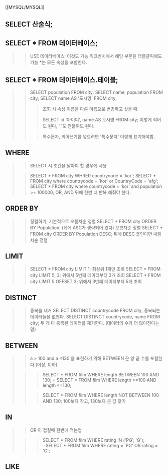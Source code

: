 [[MYSQL/MYSQL]]
## **SELECT 산술식;**

## **SELECT * FROM 데이터베이스;**
>> USE 데이터베이스;   이것도 가능
>> 워크벤치에서 해당 부분을 더블클릭해도 가능
>> \*는 모든 속성을 포함한다.

## **SELECT * FROM 데이터베이스.테이블;**
>>SELECT population FROM city;
>>SELECT name, population FROM city;
>>SELECT name AS '도시명' FROM city;
>>> 조회 시 속성 이름을 다른 이름으로 변경하고 싶을 때
>>> 
>>> SELECT id '아이디', name AS 도시명 FROM city; 이렇게 적어도 된다, ' '도 안붙여도 된다.
>>
>>> 특수문자, 띄어쓰기를 넣으려면 '특수문자' 이렇게 표기해야함.

## **WHERE**
>>SELECT 시 조건을 달아야 할 경우에 사용
>
>>SELECT * FROM city WHRER countrycode = 'kor';
>>SELECT * FROM city where countrycode = 'kor' or CountryCode = 'afg'; 
>>SELECT * FROM city where countrycode = 'kor' and population >= 100000;
>> 	OR, AND 뒤에 한번 더 반복 해줘야 한다.


## **ORDER BY**
>>정렬하기, 기본적으로 오름차순 정렬
>>SELECT * FROM city ORDER BY Population; 
>>	(뒤에 ASC가 생략되어 있다)
>>	오름차순 정렬
>>SELECT * FROM city ORDER BY Population DESC;
>>	뒤에 DESC 붙인다면
>>	내림차순 정렬
>>

## **LIMIT**
>>SELECT * FROM city LIMIT 1;
>>	최상위 1개만 조회
>>SELECT * FROM city LIMIT 5, 3;
>>	위에서 5번째 데이터부터 3개 조회
>>SELECT * FROM city LIMIT 5 OFFSET 3;
>>	위에서 3번째 데이터부터 5개 조회

## **DISTINCT**
>> 중복을 제거
>> SELECT DISTINCT countrycode FROM city;
>> 	중복되는 데이터들을 없앤다.
>> SELECT DISTINCT countrycode, name FROM city;
>> 	두 개 다 중복된 데이터를 제거한다. (데이터의 수가 더 많아진다는 말)

## **BETWEEN**
>> a > 100 and a <130 을 표현하기 위해
>> BETWEEN 은 양 끝 수를 포함한다 (이상, 이하)
>
>>>SELECT * FROM film WHERE length BETWEEN 100 AND 130;
>>>	= SELECT * FROM film WHERE length >=100 AND length <=130;
>>
>>>SELECT * FROM film WHERE length  NOT BETWEEN 100 AND 130;
>>>	100보다 작고, 130보다 큰 값 찾기

## **IN**
>> OR 이 겹칠때 한번에 적는법
>
>>>SELECT * FROM film WHERE rating IN ('PG', 'G');
>>>	=SELECT * FROM film WHERE rating = 'PG' OR rating = 'G';

## **LIKE**
